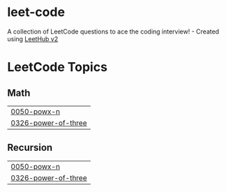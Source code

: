 # leet-code
A collection of LeetCode questions to ace the coding interview! - Created using [LeetHub v2](https://github.com/arunbhardwaj/LeetHub-2.0)

<!---LeetCode Topics Start-->
# LeetCode Topics
## Math
|  |
| ------- |
| [0050-powx-n](https://github.com/SaidSuhail/leet-code/tree/master/0050-powx-n) |
| [0326-power-of-three](https://github.com/SaidSuhail/leet-code/tree/master/0326-power-of-three) |
## Recursion
|  |
| ------- |
| [0050-powx-n](https://github.com/SaidSuhail/leet-code/tree/master/0050-powx-n) |
| [0326-power-of-three](https://github.com/SaidSuhail/leet-code/tree/master/0326-power-of-three) |
<!---LeetCode Topics End-->